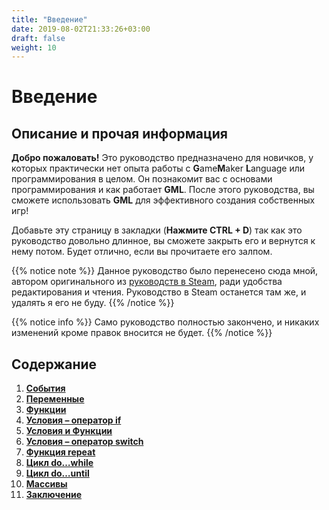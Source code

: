 ```yaml
---
title: "Введение"
date: 2019-08-02T21:33:26+03:00
draft: false
weight: 10
---
```

# Введение

## Описание и прочая информация

**Добро пожаловать!** Это руководство предназначено для новичков, у которых практически нет опыта работы с **G**ame**M**aker **L**anguage или программирования в целом. Он познакомит вас с основами программирования и как работает **GML**. После этого руководства, вы сможете использовать **GML** для эффективного создания собственных игр!

Добавьте эту страницу в закладки \(**Нажмите CTRL + D**\) так как это руководство довольно длинное, вы сможете закрыть его и вернутся к нему потом. Будет отлично, если вы прочитаете его залпом.

{{% notice note %}}
Данное руководство было перенесено сюда мной, автором оригинального из [руководств в Steam](https://steamcommunity.com/sharedfiles/filedetails/?id=1140018988), ради удобства редактирования и чтения. Руководство в Steam останется там же, и удалять я его не буду.
{{% /notice %}}

{{% notice info %}}
Само руководство полностью закончено, и никаких изменений кроме правок вносится не будет.
{{% /notice %}}

## Содержание

1. [**События**](events/)
2. [**Переменные**](variables/)
3. [**Функции**](functions/)
4. [**Условия – оператор if**](if/)
5. [**Условия и Функции**](conditions-and-functions/)
6. [**Условия – оператор switch**](switch/)
7. [**Функция repeat**](repeat/)
8. [**Цикл do…while**](do-while/)
9. [**Цикл do…until**](do-until/)
10. [**Массивы**](arrays/)
11. [**Заключение**](conclusion/)
